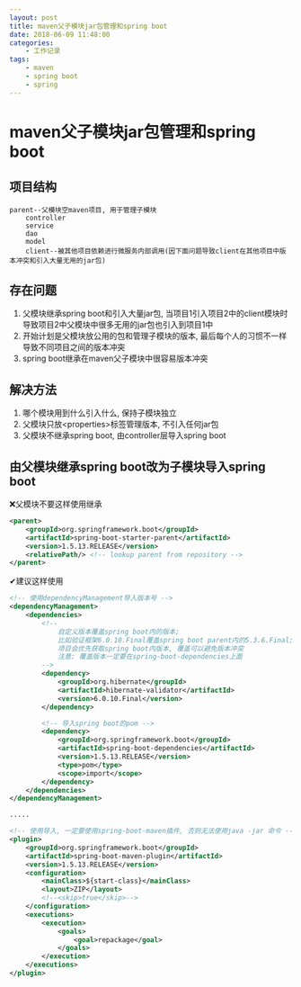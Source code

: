 ```yaml
---
layout: post
title: maven父子模块jar包管理和spring boot
date: 2018-06-09 11:48:00
categories:
    - 工作记录
tags:
    - maven
    - spring boot
    - spring
---
```


# maven父子模块jar包管理和spring boot

## 项目结构

```text
parent--父模块空maven项目, 用于管理子模块
    controller
    service
    dao
    model
    client--被其他项目依赖进行微服务内部调用(因下面问题导致client在其他项目中版本冲突和引入大量无用的jar包)
```

## 存在问题

1. 父模块继承spring boot和引入大量jar包, 当项目1引入项目2中的client模块时导致项目2中父模块中很多无用的jar包也引入到项目1中
2. 开始计划是父模块放公用的包和管理子模块的版本, 最后每个人的习惯不一样导致不同项目之间的版本冲突
3. spring boot继承在maven父子模块中很容易版本冲突

## 解决方法

1. 哪个模块用到什么引入什么, 保持子模块独立
2. 父模块只放\<properties\>标签管理版本, 不引入任何jar包
3. 父模块不继承spring boot, 由controller层导入spring boot

## 由父模块继承spring boot改为子模块导入spring boot

❌父模块不要这样使用继承

```xml
<parent>
    <groupId>org.springframework.boot</groupId>
    <artifactId>spring-boot-starter-parent</artifactId>
    <version>1.5.13.RELEASE</version>
    <relativePath/> <!-- lookup parent from repository -->
</parent>
```

✔建议这样使用

```xml
<!-- 使用dependencyManagement导入版本号 -->
<dependencyManagement>
    <dependencies>
        <!-- 
            自定义版本覆盖spring boot内的版本;
            比如验证框架6.0.10.Final覆盖spring boot parent内的5.3.6.Final;
            项目会优先获取spring boot内版本, 覆盖可以避免版本冲突
            注意: 覆盖版本一定要在spring-boot-dependencies上面
        -->
        <dependency>
            <groupId>org.hibernate</groupId>
            <artifactId>hibernate-validator</artifactId>
            <version>6.0.10.Final</version>
        </dependency>

        <!-- 导入spring boot的pom -->
        <dependency>
            <groupId>org.springframework.boot</groupId>
            <artifactId>spring-boot-dependencies</artifactId>
            <version>1.5.13.RELEASE</version>
            <type>pom</type>
            <scope>import</scope>
        </dependency>
    </dependencies>
</dependencyManagement>

.....

<!-- 使用导入, 一定要使用spring-boot-maven插件, 否则无法使用java -jar 命令 -->
<plugin>
    <groupId>org.springframework.boot</groupId>
    <artifactId>spring-boot-maven-plugin</artifactId>
    <version>1.5.13.RELEASE</version>
    <configuration>
        <mainClass>${start-class}</mainClass>
        <layout>ZIP</layout>
        <!--<skip>true</skip>-->
    </configuration>
    <executions>
        <execution>
            <goals>
                <goal>repackage</goal>
            </goals>
        </execution>
    </executions>
</plugin>
```
